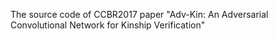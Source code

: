 The source code of CCBR2017 paper "Adv-Kin: An Adversarial Convolutional Network for Kinship Verification"

